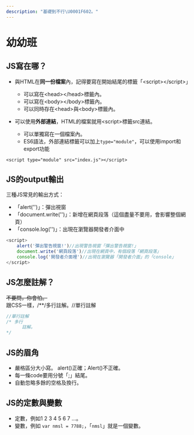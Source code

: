 ```yaml
---
description: "基礎到不行\U0001F602。"
---
```


# 幼幼班

## JS寫在哪？

* 與HTML在**同一份檔案**內，記得要寫在開始結尾的標籤「&lt;script&gt;&lt;/script&gt;」

  * 可以寫在&lt;head&gt;&lt;/head&gt;標籤內。
  * 可以寫在&lt;body&gt;&lt;/body&gt;標籤內。
  * 可以同時存在&lt;head&gt;與&lt;body&gt;標籤內。

* 可以使用**外部連結**，HTML的檔案就用&lt;script&gt;標籤src連結。
  * 可以單獨寫在一個檔案內。
  * ES6語法，外部連結標籤可以加上`type="module"`，可以使用import和export功能

```markup
<script type="module" src="index.js"></script>
```

## JS的output輸出

三種JS常見的輸出方式：

* 「alert\(''\)」：彈出視窗
* 「document.write\(''\)」：新增在網頁段落（這個盡量不要用，會影響整個網頁）
* 「console.log\(''\)」：出現在瀏覽器開發者介面中

```javascript
<script>
    alert('彈出警告視窗!')//出現警告視窗「彈出警告視窗!」
    document.write('網頁段落')//出現在網頁中，有個段落「網頁段落」
    console.log('開發者介面裡')//出現在瀏覽器「開發者介面」的「console」
</script>
```

## JS怎麼註解？

~~不要問，你會怕。~~  
跟CSS一樣，/\*\*/多行註解。//單行註解

```javascript
//單行註解
/* 多行
      註解。
*/
```

## JS的眉角

* 嚴格區分大小寫。 alert\(\)正確；Alert\(\)不正確。
* 每一條code要用分號「;」結尾。
* 自動忽略多餘的空格及換行。

## JS的定數與變數

* 定數，例如1 2 3 4 5 6 7 ...。
* 變數，例如 `var nmsl = 7788;`，「`nmsl`」就是一個變數。

